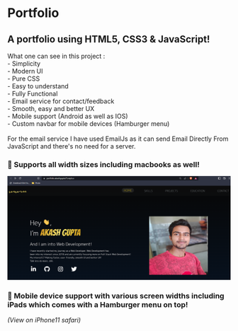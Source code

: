 <h1> Portfolio </h1>
<h2> A portfolio using HTML5, CSS3 & JavaScript!</h2>
What one can see in this project : <br>
- Simplicity <br>
- Modern UI <br>
- Pure CSS <br>
- Easy to understand <br>
- Fully Functional <br>
- Email service for contact/feedback <br>
- Smooth, easy and better UX <br>
- Mobile support (Android as well as IOS)<br>
- Custom navbar for mobile devices (Hamburger menu) <br><br>
For the email service I have used EmailJs as it can send Email Directly From JavaScript and there's no need for a server.<br>
</p>
<h3>🚀 Supports all width sizes including macbooks as well!</h3>
<img src="./assets/portfolio.png"></br>
<h3>🚀 Mobile device support with various screen widths including iPads which comes with a Hamburger menu on top!</h3>
<i>(View on iPhone11 safari)</i>

<div>
<img src="" width="300rem">&emsp;&emsp;&emsp;
<img src="" width="300rem">
</div>
